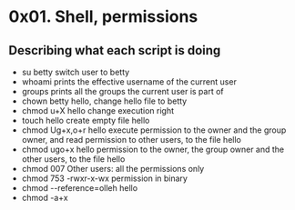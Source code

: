 # 0x01. Shell, permissions

## Describing what each script is doing
* su betty  switch user to betty
* whoami prints the effective username of the current user
* groups prints all the groups the current user is part of
* chown betty hello, change hello file to betty
* chmod u+X hello change execution right
* touch hello create empty file hello
* chmod Ug+x,o+r hello  execute permission to the owner and the group owner, and read permission to other users, to the file hello
* chmod ugo+x hello permission to the owner, the group owner and the other users, to the file hello
* chmod 007 Other users: all the permissions only
* chmod 753 -rwxr-x-wx permission in binary
* chmod --reference=olleh hello
* chmod -a+x 

